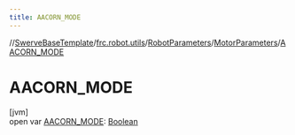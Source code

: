 ```yaml
---
title: AACORN_MODE
---
```

//[SwerveBaseTemplate](../../../../index.html)/[frc.robot.utils](../../index.html)/[RobotParameters](../index.html)/[MotorParameters](index.html)/[AACORN_MODE](-a-a-c-o-r-n_-m-o-d-e.html)



# AACORN_MODE



[jvm]\
open var [AACORN_MODE](-a-a-c-o-r-n_-m-o-d-e.html): [Boolean](https://kotlinlang.org/api/latest/jvm/stdlib/kotlin/-boolean/index.html)




